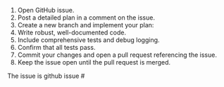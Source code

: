 1. Open GitHub issue.
2. Post a detailed plan in a comment on the issue.
3. Create a new branch and implement your plan:
4. Write robust, well-documented code.
5. Include comprehensive tests and debug logging.
6. Confirm that all tests pass.
7. Commit your changes and open a pull request referencing the issue.
8. Keep the issue open until the pull request is merged.

The issue is github issue #

